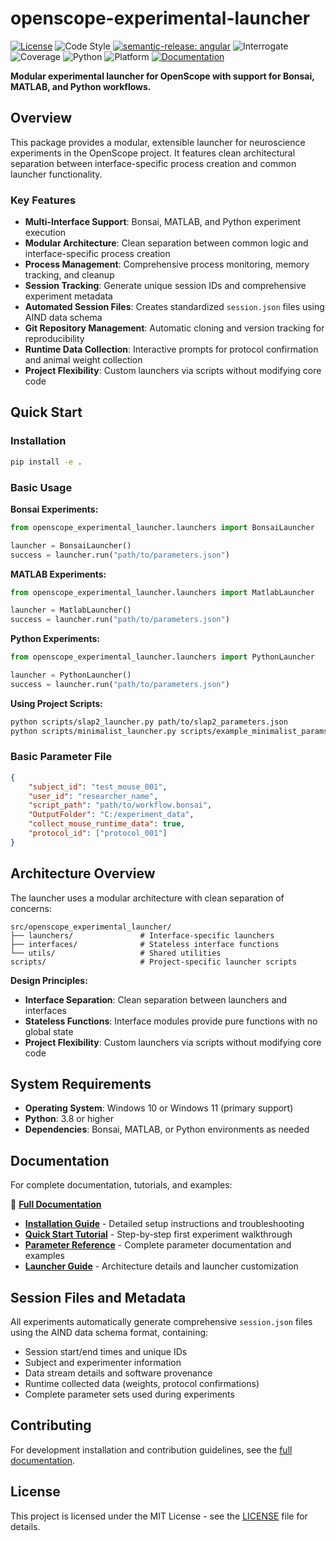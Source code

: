 # openscope-experimental-launcher

[![License](https://img.shields.io/badge/license-MIT-brightgreen)](LICENSE)
![Code Style](https://img.shields.io/badge/code%20style-black-black)
[![semantic-release: angular](https://img.shields.io/badge/semantic--release-angular-e10079?logo=semantic-release)](https://github.com/semantic-release/semantic-release)
![Interrogate](https://img.shields.io/badge/interrogate-100.0%25-brightgreen)
![Coverage](https://img.shields.io/badge/coverage-62.5%25-orange?logo=codecov)
![Python](https://img.shields.io/badge/python->=3.8-blue?logo=python)
![Platform](https://img.shields.io/badge/platform-Windows-blue?logo=windows)
[![Documentation](https://img.shields.io/badge/docs-latest-blue?logo=gitbook)](https://allenneuraldynamics.github.io/openscope-experimental-launcher/)

**Modular experimental launcher for OpenScope with support for Bonsai, MATLAB, and Python workflows.**

## Overview

This package provides a modular, extensible launcher for neuroscience experiments in the OpenScope project. It features clean architectural separation between interface-specific process creation and common launcher functionality.

### Key Features

- **Multi-Interface Support**: Bonsai, MATLAB, and Python experiment execution
- **Modular Architecture**: Clean separation between common logic and interface-specific process creation
- **Process Management**: Comprehensive process monitoring, memory tracking, and cleanup
- **Session Tracking**: Generate unique session IDs and comprehensive experiment metadata
- **Automated Session Files**: Creates standardized `session.json` files using AIND data schema
- **Git Repository Management**: Automatic cloning and version tracking for reproducibility
- **Runtime Data Collection**: Interactive prompts for protocol confirmation and animal weight collection
- **Project Flexibility**: Custom launchers via scripts without modifying core code

## Quick Start

### Installation
```bash
pip install -e .
```

### Basic Usage

**Bonsai Experiments:**
```python
from openscope_experimental_launcher.launchers import BonsaiLauncher

launcher = BonsaiLauncher()
success = launcher.run("path/to/parameters.json")
```

**MATLAB Experiments:**
```python
from openscope_experimental_launcher.launchers import MatlabLauncher

launcher = MatlabLauncher()
success = launcher.run("path/to/parameters.json")
```

**Python Experiments:**
```python
from openscope_experimental_launcher.launchers import PythonLauncher

launcher = PythonLauncher()
success = launcher.run("path/to/parameters.json")
```

**Using Project Scripts:**
```bash
python scripts/slap2_launcher.py path/to/slap2_parameters.json
python scripts/minimalist_launcher.py scripts/example_minimalist_params.json
```

### Basic Parameter File
```json
{
    "subject_id": "test_mouse_001",
    "user_id": "researcher_name", 
    "script_path": "path/to/workflow.bonsai",
    "OutputFolder": "C:/experiment_data",
    "collect_mouse_runtime_data": true,
    "protocol_id": ["protocol_001"]
}
```

## Architecture Overview

The launcher uses a modular architecture with clean separation of concerns:

```
src/openscope_experimental_launcher/
├── launchers/               # Interface-specific launchers
├── interfaces/              # Stateless interface functions  
└── utils/                   # Shared utilities
scripts/                     # Project-specific launcher scripts
```

**Design Principles:**
- **Interface Separation**: Clean separation between launchers and interfaces
- **Stateless Functions**: Interface modules provide pure functions with no global state
- **Project Flexibility**: Custom launchers via scripts without modifying core code

## System Requirements

- **Operating System**: Windows 10 or Windows 11 (primary support)
- **Python**: 3.8 or higher
- **Dependencies**: Bonsai, MATLAB, or Python environments as needed

## Documentation

For complete documentation, tutorials, and examples:

📖 **[Full Documentation](https://allenneuraldynamics.github.io/openscope-experimental-launcher/)**

- **[Installation Guide](docs/source/installation.rst)** - Detailed setup instructions and troubleshooting
- **[Quick Start Tutorial](docs/source/quickstart.rst)** - Step-by-step first experiment walkthrough  
- **[Parameter Reference](docs/source/parameter_files.rst)** - Complete parameter documentation and examples
- **[Launcher Guide](docs/source/rig_launchers.rst)** - Architecture details and launcher customization

## Session Files and Metadata

All experiments automatically generate comprehensive `session.json` files using the AIND data schema format, containing:

- Session start/end times and unique IDs
- Subject and experimenter information  
- Data stream details and software provenance
- Runtime collected data (weights, protocol confirmations)
- Complete parameter sets used during experiments

## Contributing

For development installation and contribution guidelines, see the [full documentation](https://allenneuraldynamics.github.io/openscope-experimental-launcher/).

## License

This project is licensed under the MIT License - see the [LICENSE](LICENSE) file for details.
